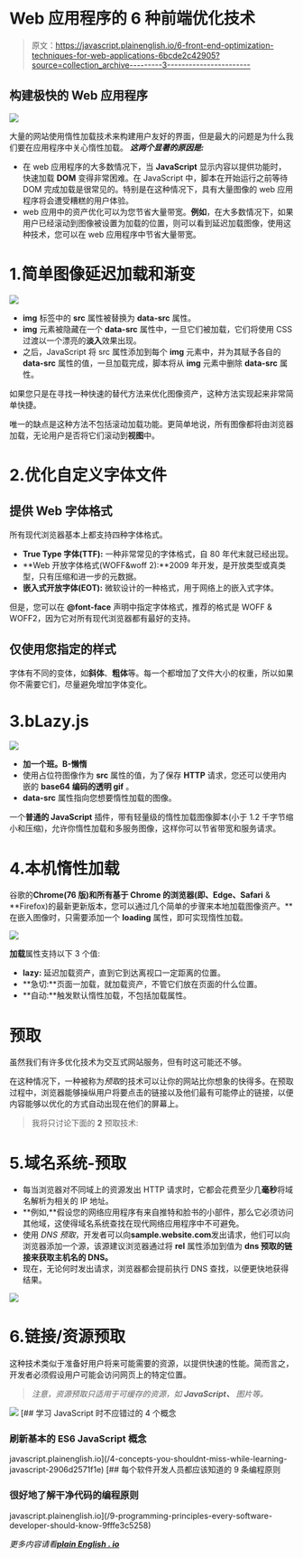 # Web 应用程序的 6 种前端优化技术

> 原文：<https://javascript.plainenglish.io/6-front-end-optimization-techniques-for-web-applications-6bcde2c42905?source=collection_archive---------3----------------------->

## 构建极快的 Web 应用程序

![](img/05c58fac8508a398874b913ecbe1b026.png)

大量的网站使用惰性加载技术来构建用户友好的界面，但是最大的问题是为什么我们要在应用程序中关心惰性加载。 ***这两个显著的原因是:***

*   在 web 应用程序的大多数情况下，当 **JavaScript** 显示内容以提供功能时，快速加载 **DOM** 变得非常困难。在 JavaScript 中，脚本在开始运行之前等待 DOM 完成加载是很常见的。特别是在这种情况下，具有大量图像的 web 应用程序将会遭受糟糕的用户体验。
*   web 应用中的资产优化可以为您节省大量带宽。**例如**，在大多数情况下，如果用户已经滚动到图像被设置为加载的位置，则可以看到延迟加载图像，使用这种技术，您可以在 web 应用程序中节省大量带宽。

# 1.简单图像延迟加载和渐变

![](img/3dc1aeb9fac99fa44a5a2ae42f5f2b16.png)

*   **img** 标签中的 **src** 属性被替换为 **data-src** 属性。
*   **img** 元素被隐藏在一个 **data-src** 属性中，一旦它们被加载，它们将使用 CSS 过渡以一个漂亮的**淡入**效果出现。
*   之后，JavaScript 将 src 属性添加到每个 **img** 元素中，并为其赋予各自的 **data-src** 属性的值，一旦加载完成，脚本将从 **img** 元素中删除 **data-src** 属性。

如果您只是在寻找一种快速的替代方法来优化图像资产，这种方法实现起来非常简单快捷。

唯一的缺点是这种方法不包括滚动加载功能。更简单地说，所有图像都将由浏览器加载，无论用户是否将它们滚动到**视图**中。

# 2.优化自定义字体文件

## 提供 Web 字体格式

所有现代浏览器基本上都支持四种字体格式。

*   **True Type 字体(TTF):** 一种非常常见的字体格式，自 80 年代末就已经出现。
*   **Web 开放字体格式(WOFF&woff 2):**2009 年开发，是开放类型或真类型，只有压缩和进一步的元数据。
*   **嵌入式开放字体(EOT):** 微软设计的一种格式，用于网络上的嵌入式字体。

但是，您可以在 **@font-face** 声明中指定字体格式，推荐的格式是 WOFF & WOFF2，因为它对所有现代浏览器都有最好的支持。

## 仅使用您指定的样式

字体有不同的变体，如**斜体**、**粗体**等。每一个都增加了文件大小的权重，所以如果你不需要它们，尽量避免增加字体变化。

# 3.bLazy.js

![](img/333d327ade3c861999712622c621cc97.png)

*   **加一个班。B-懒惰**
*   使用占位符图像作为 **src** 属性的值，为了保存 **HTTP** 请求，您还可以使用内嵌的 **base64 编码的透明 gif** 。
*   **data-src** 属性指向您想要惰性加载的图像。

一个**普通的 JavaScript** 插件，带有轻量级的惰性加载图像脚本(小于 1.2 千字节缩小和压缩)，允许你惰性加载和多服务图像，这样你可以节省带宽和服务请求。

# 4.本机惰性加载

谷歌的**Chrome(76 版)**和所有基于 Chrome 的浏览器(即**、Edge、Safari** & **Firefox)的最新更新版本，您可以通过几个简单的步骤来本地加载图像资产。**在嵌入图像时，只需要添加一个 **loading** 属性，即可实现惰性加载。

![](img/757c20922dde3b9fdcc950287e6d1344.png)

**加载**属性支持以下 3 个值:

*   **lazy:** 延迟加载资产，直到它到达离视口一定距离的位置。
*   **急切:**页面一加载，就加载资产，不管它们放在页面的什么位置。
*   **自动:**触发默认惰性加载，不包括加载属性。

# 预取

虽然我们有许多优化技术为交互式网站服务，但有时这可能还不够。

在这种情况下，一种被称为*预取*的技术可以让你的网站比你想象的快得多。在预取过程中，浏览器能够操纵用户将要点击的链接以及他们最有可能停止的链接，以便内容能够以优化的方式自动出现在他们的屏幕上。

> 我将只讨论下面的 **2** 预取技术:

# 5.域名系统-预取

*   每当浏览器对不同域上的资源发出 HTTP 请求时，它都会花费至少几**毫秒**将域名解析为相关的 IP 地址。
*   **例如,**假设您的网络应用程序有来自推特和脸书的小部件，那么它必须访问其他域，这使得域名系统查找在现代网络应用程序中不可避免。
*   使用 *DNS 预取*，开发者可以向**sample.website.com**发出请求，他们可以向浏览器添加一个源，该源建议浏览器通过将 **rel** 属性添加到值为 **dns 预取的链接来获取主机名的 DNS。**
*   现在，无论何时发出请求，浏览器都会提前执行 DNS 查找，以便更快地获得结果。

![](img/cc3d7a4b2162923c129819de484e7f7c.png)

# 6.链接/资源预取

这种技术类似于准备好用户将来可能需要的资源，以提供快速的性能。简而言之，开发者必须假设用户可能会访问网页上的特定位置。

> *注意，资源预取只适用于可缓存的资源，如* ***JavaScript、*** *图片等。*

![](img/20159dda0a7949513f847253815bbfd6.png)[](/4-concepts-you-shouldnt-miss-while-learning-javascript-2906d2571f1e) [## 学习 JavaScript 时不应错过的 4 个概念

### 刷新基本的 ES6 JavaScript 概念

javascript.plainenglish.io](/4-concepts-you-shouldnt-miss-while-learning-javascript-2906d2571f1e) [](/9-programming-principles-every-software-developer-should-know-9fffe3c5258) [## 每个软件开发人员都应该知道的 9 条编程原则

### 很好地了解干净代码的编程原则

javascript.plainenglish.io](/9-programming-principles-every-software-developer-should-know-9fffe3c5258) 

*更多内容请看*[***plain English . io***](https://plainenglish.io/)